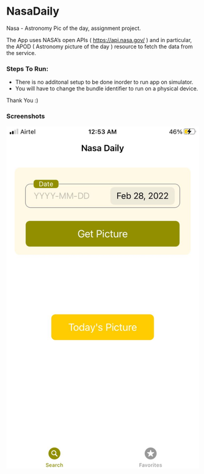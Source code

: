 # NasaDaily
 Nasa - Astronomy Pic of the day, assignment project.
 
 The App uses NASA’s open APIs ( https://api.nasa.gov/ ) and in particular, the APOD ( Astronomy picture of the day ) resource to fetch the data from the service.

### Steps To Run: 
- There is no additonal setup to be done inorder to run app on simulator.
- You will have to change the bundle identifier to run on a physical device.

Thank You :)


### Screenshots

![Screenshot2](snapshots/screen3.jpeg)
